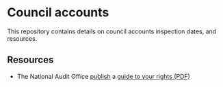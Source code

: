 # Council accounts

This repository contains details on council accounts inspection dates, and resources.

## Resources

* The National Audit Office [publish](https://www.nao.org.uk/code-audit-practice/council-accounts-a-guide-to-your-rights/#) a [guide to your rights (PDF)](https://www.nao.org.uk/code-audit-practice/wp-content/uploads/sites/29/2015/03/Council-accounts-a-guide-to-your-rights.pdf)
